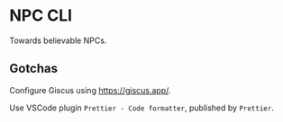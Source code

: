 # NPC CLI

Towards believable NPCs.

## Gotchas

Configure Giscus using https://giscus.app/.

Use VSCode plugin `Prettier - Code formatter`,
published by `Prettier`.